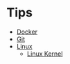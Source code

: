 # Tips
- [Docker](doc/Docker.md)
- [Git](doc/Git.md)
- [Linux](doc/Linux.md)
  - [Linux Kernel](doc/Linux-Kernel.md)
